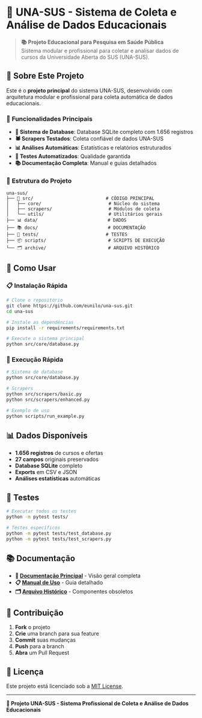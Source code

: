 # 🏥 UNA-SUS - Sistema de Coleta e Análise de Dados Educacionais

> **📚 Projeto Educacional para Pesquisa em Saúde Pública**  
> Sistema modular e profissional para coletar e analisar dados de cursos da Universidade Aberta do SUS (UNA-SUS).

## 🎯 **Sobre Este Projeto**

Este é o **projeto principal** do sistema UNA-SUS, desenvolvido com arquitetura modular e profissional para coleta automática de dados educacionais.

### 🚀 **Funcionalidades Principais**

- **🎯 Sistema de Database**: Database SQLite completo com 1.656 registros
- **🕷️ Scrapers Testados**: Coleta confiável de dados UNA-SUS
- **📊 Análises Automáticas**: Estatísticas e relatórios estruturados
- **🧪 Testes Automatizados**: Qualidade garantida
- **📚 Documentação Completa**: Manual e guias detalhados

### 📁 **Estrutura do Projeto**

```
una-sus/
├── 🎯 src/                           # CÓDIGO PRINCIPAL
│   ├── core/                         # Núcleo do sistema
│   ├── scrapers/                     # Módulos de coleta
│   └── utils/                        # Utilitários gerais
├── 📊 data/                          # DADOS
├── 📚 docs/                          # DOCUMENTAÇÃO
├── 🧪 tests/                         # TESTES
├── 📦 scripts/                       # SCRIPTS DE EXECUÇÃO
└── 🗂️ archive/                       # ARQUIVO HISTÓRICO
```

## 🚀 **Como Usar**

### **📋 Instalação Rápida**

```bash
# Clone o repositório
git clone https://github.com/eunilo/una-sus.git
cd una-sus

# Instale as dependências
pip install -r requirements/requirements.txt

# Execute o sistema principal
python src/core/database.py
```

### **🎯 Execução Rápida**

```bash
# Sistema de database
python src/core/database.py

# Scrapers
python src/scrapers/basic.py
python src/scrapers/enhanced.py

# Exemplo de uso
python scripts/run_example.py
```

## 📊 **Dados Disponíveis**

- **1.656 registros** de cursos e ofertas
- **27 campos** originais preservados
- **Database SQLite** completo
- **Exports** em CSV e JSON
- **Análises estatísticas** automáticas

## 🧪 **Testes**

```bash
# Executar todos os testes
python -m pytest tests/

# Testes específicos
python -m pytest tests/test_database.py
python -m pytest tests/test_scrapers.py
```

## 📚 **Documentação**

- **📖 [Documentação Principal](docs/README.md)** - Visão geral completa
- **📋 [Manual de Uso](docs/MANUAL.md)** - Guia detalhado
- **🗂️ [Arquivo Histórico](archive/)** - Componentes obsoletos

## 🤝 **Contribuição**

1. **Fork** o projeto
2. **Crie** uma branch para sua feature
3. **Commit** suas mudanças
4. **Push** para a branch
5. **Abra** um Pull Request

## 📄 **Licença**

Este projeto está licenciado sob a [MIT License](LICENSE).

---

**🎉 Projeto UNA-SUS - Sistema Profissional de Coleta e Análise de Dados Educacionais** 